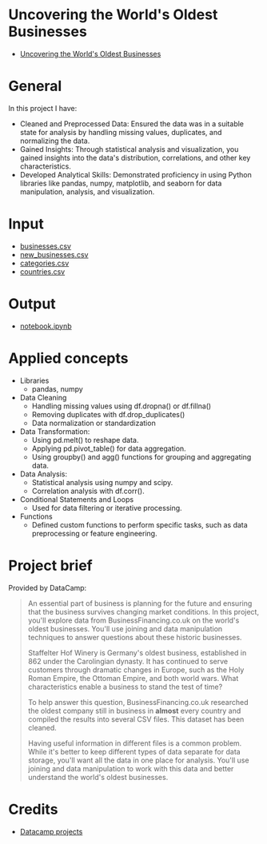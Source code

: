 # Uncovering the World's Oldest Businesses
- [Uncovering the World's Oldest Businesses](https://app.datacamp.com/learn/projects/worlds-oldest-business)

# General

In this project I have:
- Cleaned and Preprocessed Data: Ensured the data was in a suitable state for analysis by handling missing values, duplicates, and normalizing the data.
- Gained Insights: Through statistical analysis and visualization, you gained insights into the data's distribution, correlations, and other key characteristics.
- Developed Analytical Skills: Demonstrated proficiency in using Python libraries like pandas, numpy, matplotlib, and seaborn for data manipulation, analysis, and visualization.

# Input

- [businesses.csv](./datasets/businesses.csv)
- [new_businesses.csv](./datasets/new_businesses.csv)
- [categories.csv](./datasets/categories.csv)
- [countries.csv](./datasets/countries.csv)

# Output

- [notebook.ipynb](./notebook.ipynb)

# Applied concepts

- Libraries
  - pandas, numpy
- Data Cleaning
  - Handling missing values using df.dropna() or df.fillna()
  - Removing duplicates with df.drop_duplicates()
  - Data normalization or standardization
- Data Transformation:
  - Using pd.melt() to reshape data.
  - Applying pd.pivot_table() for data aggregation.
  - Using groupby() and agg() functions for grouping and aggregating data.
- Data Analysis:
  - Statistical analysis using numpy and scipy.
  - Correlation analysis with df.corr().
- Conditional Statements and Loops
  - Used for data filtering or iterative processing.
- Functions
  - Defined custom functions to perform specific tasks, such as data preprocessing or feature engineering.

# Project brief

Provided by DataCamp:

> An essential part of business is planning for the future and ensuring that the business survives changing market conditions.
> In this project, you'll explore data from BusinessFinancing.co.uk on the world's oldest businesses. You'll use joining and data manipulation techniques to answer questions about these historic businesses.
>
> Staffelter Hof Winery is Germany's oldest business, established in 862 under the Carolingian dynasty. It has continued to serve customers through dramatic changes in Europe, such as the Holy Roman Empire, the Ottoman Empire, and both world wars. What characteristics enable a business to stand the test of time?
> 
> To help answer this question, BusinessFinancing.co.uk researched the oldest company still in business in **almost** every country and compiled the results into several CSV files. This dataset has been cleaned.
> 
> Having useful information in different files is a common problem. While it's better to keep different types of data separate for data storage, you'll want all the data in one place for analysis. You'll use joining and data manipulation to work with this data and better understand the world's oldest businesses.

# Credits
- [Datacamp projects](https://app.datacamp.com/learn/projects/)
